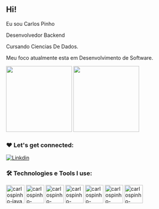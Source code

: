 ##  Hi!

Eu sou Carlos Pinho
 
Desenvolvedor Backend

Cursando Ciencias De Dados.

Meu foco atualmente esta em Desenvolvimento de Software.

<div>
  <img height="180em" src="https://github-readme-stats.vercel.app/api?username=carlpinho&show_icons=true&theme=midnight-purple"/>
  <img height="180em" src="https://github-readme-stats.vercel.app/api/top-langs/?username=carlpinho&layout=compact&theme=midnight-purple"/>
</div>

### ❤️ Let's get connected:

[![Linkdin](https://img.shields.io/badge/LinkedIn-0077B5?style=for-the-badge&logo=linkedin&logoColor=white)](https://www.linkedin.com/in/carlospinho0101/)


### 🛠️ Technologies e Tools I use:

<div>
<img align="center" alt="carlospinho-java" height="50" width="50" src="https://cdn.jsdelivr.net/gh/devicons/devicon/icons/java/java-plain-wordmark.svg" />
<img align="center" alt="carlospinho-spring" height="50" width="50" src="https://cdn.jsdelivr.net/gh/devicons/devicon/icons/spring/spring-original-wordmark.svg" />
<img align="center" alt="carlospinho-dotnet" height="50" width="50" src="https://cdn.jsdelivr.net/gh/devicons/devicon/icons/dotnetcore/dotnetcore-original.svg" />
<img align="center" alt="carlospinho-mysql" height="50" width="50" src="https://cdn.jsdelivr.net/gh/devicons/devicon/icons/mysql/mysql-original-wordmark.svg" />
<img align="center" alt="carlospinho-mongodb" height="50" width="50" src="https://cdn.jsdelivr.net/gh/devicons/devicon/icons/mongodb/mongodb-original.svg" />          
<img align="center" alt="carlospinho-azure" height="50" width="50" src="https://cdn.jsdelivr.net/gh/devicons/devicon/icons/azure/azure-original-wordmark.svg"/>
<img align="center" alt="carlospinho-github" height="50" width="50" src="https://cdn.jsdelivr.net/gh/devicons/devicon/icons/github/github-original-wordmark.svg"/>


</div>
